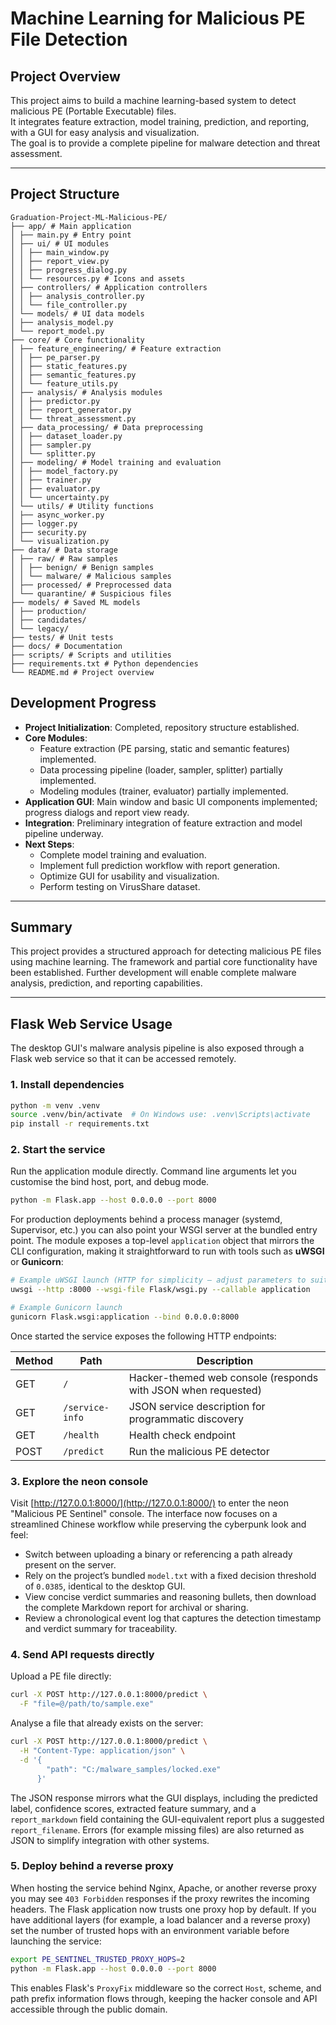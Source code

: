 # Machine Learning for Malicious PE File Detection

## Project Overview
This project aims to build a machine learning-based system to detect malicious PE (Portable Executable) files.  
It integrates feature extraction, model training, prediction, and reporting, with a GUI for easy analysis and visualization.  
The goal is to provide a complete pipeline for malware detection and threat assessment.


---

## Project Structure

```
Graduation-Project-ML-Malicious-PE/
├── app/ # Main application
│ ├── main.py # Entry point
│ ├── ui/ # UI modules
│ │ ├── main_window.py
│ │ ├── report_view.py
│ │ ├── progress_dialog.py
│ │ └── resources.py # Icons and assets
│ ├── controllers/ # Application controllers
│ │ ├── analysis_controller.py
│ │ └── file_controller.py
│ └── models/ # UI data models
│ ├── analysis_model.py
│ └── report_model.py
├── core/ # Core functionality
│ ├── feature_engineering/ # Feature extraction
│ │ ├── pe_parser.py
│ │ ├── static_features.py
│ │ ├── semantic_features.py
│ │ └── feature_utils.py
│ ├── analysis/ # Analysis modules
│ │ ├── predictor.py
│ │ ├── report_generator.py
│ │ └── threat_assessment.py
│ ├── data_processing/ # Data preprocessing
│ │ ├── dataset_loader.py
│ │ ├── sampler.py
│ │ └── splitter.py
│ ├── modeling/ # Model training and evaluation
│ │ ├── model_factory.py
│ │ ├── trainer.py
│ │ ├── evaluator.py
│ │ └── uncertainty.py
│ └── utils/ # Utility functions
│ ├── async_worker.py
│ ├── logger.py
│ ├── security.py
│ └── visualization.py
├── data/ # Data storage
│ ├── raw/ # Raw samples
│ │ ├── benign/ # Benign samples
│ │ └── malware/ # Malicious samples
│ ├── processed/ # Preprocessed data
│ └── quarantine/ # Suspicious files
├── models/ # Saved ML models
│ ├── production/
│ ├── candidates/
│ └── legacy/
├── tests/ # Unit tests
├── docs/ # Documentation
├── scripts/ # Scripts and utilities
├── requirements.txt # Python dependencies
└── README.md # Project overview
```

## Development Progress

- **Project Initialization**: Completed, repository structure established.  
- **Core Modules**:  
  - Feature extraction (PE parsing, static and semantic features) implemented.  
  - Data processing pipeline (loader, sampler, splitter) partially implemented.  
  - Modeling modules (trainer, evaluator) partially implemented.  
- **Application GUI**: Main window and basic UI components implemented; progress dialogs and report view ready.  
- **Integration**: Preliminary integration of feature extraction and model pipeline underway.  
- **Next Steps**:  
  - Complete model training and evaluation.  
  - Implement full prediction workflow with report generation.  
  - Optimize GUI for usability and visualization.  
  - Perform testing on VirusShare dataset.

---

## Summary
This project provides a structured approach for detecting malicious PE files using machine learning.
The framework and partial core functionality have been established.
Further development will enable complete malware analysis, prediction, and reporting capabilities.

---

## Flask Web Service Usage

The desktop GUI's malware analysis pipeline is also exposed through a Flask web service so that it can be accessed remotely.

### 1. Install dependencies

```bash
python -m venv .venv
source .venv/bin/activate  # On Windows use: .venv\Scripts\activate
pip install -r requirements.txt
```

### 2. Start the service

Run the application module directly. Command line arguments let you customise the bind host, port, and debug mode.

```bash
python -m Flask.app --host 0.0.0.0 --port 8000
```

For production deployments behind a process manager (systemd, Supervisor, etc.) you can also point your WSGI server at the
bundled entry point. The module exposes a top-level `application` object that mirrors the CLI configuration, making it
straightforward to run with tools such as **uWSGI** or **Gunicorn**:

```bash
# Example uWSGI launch (HTTP for simplicity — adjust parameters to suit your setup)
uwsgi --http :8000 --wsgi-file Flask/wsgi.py --callable application

# Example Gunicorn launch
gunicorn Flask.wsgi:application --bind 0.0.0.0:8000
```

Once started the service exposes the following HTTP endpoints:

| Method | Path       | Description                               |
|--------|------------|-------------------------------------------|
| GET    | `/`        | Hacker-themed web console (responds with JSON when requested) |
| GET    | `/service-info` | JSON service description for programmatic discovery |
| GET    | `/health`  | Health check endpoint                     |
| POST   | `/predict` | Run the malicious PE detector             |

### 3. Explore the neon console

Visit [http://127.0.0.1:8000/](http://127.0.0.1:8000/) to enter the neon "Malicious PE Sentinel" console. The interface now focuses on a streamlined Chinese workflow while preserving the cyberpunk look and feel:

- Switch between uploading a binary or referencing a path already present on the server.
- Rely on the project’s bundled `model.txt` with a fixed decision threshold of `0.0385`, identical to the desktop GUI.
- View concise verdict summaries and reasoning bullets, then download the complete Markdown report for archival or sharing.
- Review a chronological event log that captures the detection timestamp and verdict summary for traceability.

### 4. Send API requests directly

Upload a PE file directly:

```bash
curl -X POST http://127.0.0.1:8000/predict \
  -F "file=@/path/to/sample.exe"
```

Analyse a file that already exists on the server:

```bash
curl -X POST http://127.0.0.1:8000/predict \
  -H "Content-Type: application/json" \
  -d '{
        "path": "C:/malware_samples/locked.exe"
      }'
```

The JSON response mirrors what the GUI displays, including the predicted label, confidence scores, extracted feature summary, and a `report_markdown` field containing the GUI-equivalent report plus a suggested `report_filename`. Errors (for example missing files) are also returned as JSON to simplify integration with other systems.

### 5. Deploy behind a reverse proxy

When hosting the service behind Nginx, Apache, or another reverse proxy you may see `403 Forbidden` responses if the proxy rewrites the incoming headers. The Flask application now trusts one proxy hop by default. If you have additional layers (for example, a load balancer and a reverse proxy) set the number of trusted hops with an environment variable before launching the service:

```bash
export PE_SENTINEL_TRUSTED_PROXY_HOPS=2
python -m Flask.app --host 0.0.0.0 --port 8000
```

This enables Flask's `ProxyFix` middleware so the correct `Host`, scheme, and path prefix information flows through, keeping the hacker console and API accessible through the public domain.
